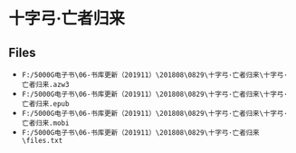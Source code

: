 # 十字弓·亡者归来

## Files

- `F:/5000G电子书\06-书库更新（201911）\201808\0829\十字弓·亡者归来\十字弓·亡者归来.azw3`
- `F:/5000G电子书\06-书库更新（201911）\201808\0829\十字弓·亡者归来\十字弓·亡者归来.epub`
- `F:/5000G电子书\06-书库更新（201911）\201808\0829\十字弓·亡者归来\十字弓·亡者归来.mobi`
- `F:/5000G电子书\06-书库更新（201911）\201808\0829\十字弓·亡者归来\files.txt`
